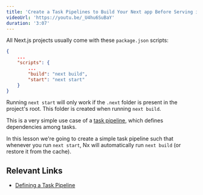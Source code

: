 ```yaml
---
title: 'Create a Task Pipelines to Build Your Next app Before Serving it'
videoUrl: 'https://youtu.be/_U4hu6SuBaY'
duration: '3:07'
---
```


All Next.js projects usually come with these `package.json` scripts:

```json {% fileName="package.json" %}
{
    ...
    "scripts": {
        ...
        "build": "next build",
        "start": "next start"
    }
}
```

Running `next start` will only work if the `.next` folder is present in the project's root. This folder is created when running `next build`.

This is a very simple use case of a [task pipeline](/concepts/task-pipeline-configuration), which defines dependencies among tasks.

In this lesson we're going to create a simple task pipeline such that whenever you run `next start`, Nx will automatically run `next build` (or restore it from the cache).

## Relevant Links

- [Defining a Task Pipeline](/recipes/running-tasks/defining-task-pipeline)
